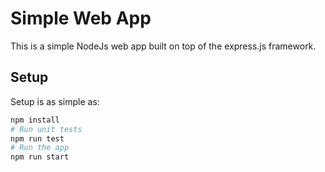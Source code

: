 # Simple Web App

This is a simple NodeJs web app built on top of the express.js framework.

## Setup

Setup is as simple as:

```bash
npm install
# Run unit tests
npm run test
# Run the app
npm run start
```
